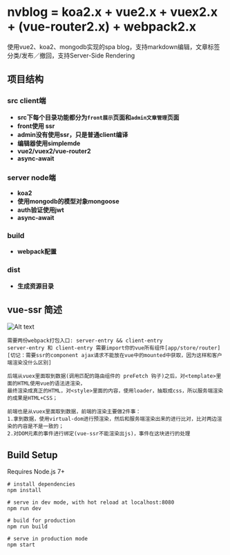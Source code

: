 # nvblog = koa2.x + vue2.x + vuex2.x + (vue-router2.x) + webpack2.x
使用vue2、koa2、mongodb实现的spa blog，支持markdown编辑，文章标签分类/发布／撤回，支持Server-Side Rendering

## 项目结构
### src  client端
- **src下每个目录功能都分为`front展示`页面和`admin文章管理`页面**
- **front使用 ssr**
- **admin没有使用ssr，只是普通client编译**
- **编辑器使用simplemde**
- **vue2/vuex2/vue-router2**
- **async-await**

### server node端
- **koa2**
- **使用mongodb的模型对象mongoose**
- **auth验证使用jwt**
- **async-await**

### build
- **webpack配置**

### dist
- **生成资源目录**

## vue-ssr 简述
![Alt text](https://cloud.githubusercontent.com/assets/499550/17607895/786a415a-5fee-11e6-9c11-45a2cfdf085c.png)
```
需要两份webpack打包入口: server-entry && client-entry
server-entry 和 client-entry 需要import你的vue所有组件[app/store/router]
[切记：需要ssr的component ajax请求不能放在vue中的mounted中获取，因为这样和客户端渲染没什么区别]

后端从vuex里面取到数据(调用匹配的路由组件的 preFetch 钩子)之后，对<template>里面的HTML使用vue的语法进渲染，
最终渲染成真正的HTML，对<style>里面的内容，使用loader，抽取成css，所以服务端渲染的成果是HTML+CSS；

前端也是从vuex里面取到数据，前端的渲染主要做2件事：
1.拿到数据，使用virtual-dom进行预渲染，然后和服务端渲染出来的进行比对，比对两边渲染的内容是不是一致的；
2.对DOM元素的事件进行绑定(vue-ssr不能渲染出js)，事件在这块进行的处理
```

## Build Setup
Requires Node.js 7+

```
# install dependencies
npm install

# serve in dev mode, with hot reload at localhost:8080
npm run dev

# build for production
npm run build

# serve in production mode
npm start
```

